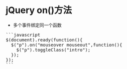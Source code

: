 # jQuery on()方法
* 多个事件绑定同一个函数
<pre>
```javascript
$(document).ready(function(){
  $("p").on("mouseover mouseout",function(){
    $("p").toggleClass("intro");
  });
});
```
